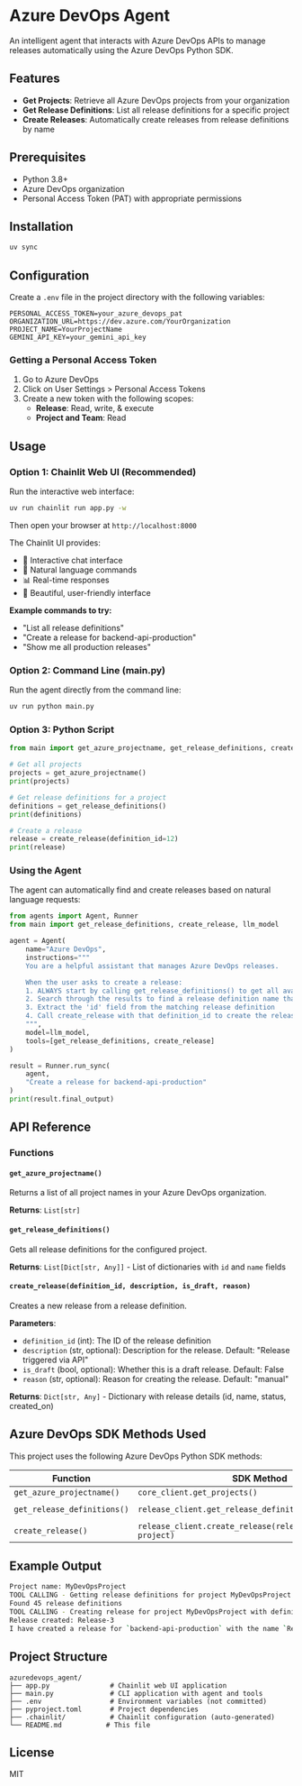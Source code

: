 # Azure DevOps Agent

An intelligent agent that interacts with Azure DevOps APIs to manage releases automatically using the Azure DevOps Python SDK.

## Features

- **Get Projects**: Retrieve all Azure DevOps projects from your organization
- **Get Release Definitions**: List all release definitions for a specific project
- **Create Releases**: Automatically create releases from release definitions by name

## Prerequisites

- Python 3.8+
- Azure DevOps organization
- Personal Access Token (PAT) with appropriate permissions

## Installation

```bash
uv sync
```

## Configuration

Create a `.env` file in the project directory with the following variables:

```env
PERSONAL_ACCESS_TOKEN=your_azure_devops_pat
ORGANIZATION_URL=https://dev.azure.com/YourOrganization
PROJECT_NAME=YourProjectName
GEMINI_API_KEY=your_gemini_api_key
```

### Getting a Personal Access Token

1. Go to Azure DevOps
2. Click on User Settings > Personal Access Tokens
3. Create a new token with the following scopes:
   - **Release**: Read, write, & execute
   - **Project and Team**: Read

## Usage

### Option 1: Chainlit Web UI (Recommended)

Run the interactive web interface:

```bash
uv run chainlit run app.py -w
```

Then open your browser at `http://localhost:8000`

The Chainlit UI provides:
- 💬 Interactive chat interface
- 🎯 Natural language commands
- 📊 Real-time responses
- 🎨 Beautiful, user-friendly interface

**Example commands to try:**
- "List all release definitions"
- "Create a release for backend-api-production"
- "Show me all production releases"

### Option 2: Command Line (main.py)

Run the agent directly from the command line:

```bash
uv run python main.py
```

### Option 3: Python Script

```python
from main import get_azure_projectname, get_release_definitions, create_release

# Get all projects
projects = get_azure_projectname()
print(projects)

# Get release definitions for a project
definitions = get_release_definitions()
print(definitions)

# Create a release
release = create_release(definition_id=12)
print(release)
```

### Using the Agent

The agent can automatically find and create releases based on natural language requests:

```python
from agents import Agent, Runner
from main import get_release_definitions, create_release, llm_model

agent = Agent(
    name="Azure DevOps",
    instructions="""
    You are a helpful assistant that manages Azure DevOps releases.

    When the user asks to create a release:
    1. ALWAYS start by calling get_release_definitions() to get all available release definitions
    2. Search through the results to find a release definition name that matches what the user requested
    3. Extract the 'id' field from the matching release definition
    4. Call create_release with that definition_id to create the release
    """,
    model=llm_model,
    tools=[get_release_definitions, create_release]
)

result = Runner.run_sync(
    agent,
    "Create a release for backend-api-production"
)
print(result.final_output)
```

## API Reference

### Functions

#### `get_azure_projectname()`
Returns a list of all project names in your Azure DevOps organization.

**Returns**: `List[str]`

#### `get_release_definitions()`
Gets all release definitions for the configured project.

**Returns**: `List[Dict[str, Any]]` - List of dictionaries with `id` and `name` fields

#### `create_release(definition_id, description, is_draft, reason)`
Creates a new release from a release definition.

**Parameters**:
- `definition_id` (int): The ID of the release definition
- `description` (str, optional): Description for the release. Default: "Release triggered via API"
- `is_draft` (bool, optional): Whether this is a draft release. Default: False
- `reason` (str, optional): Reason for creating the release. Default: "manual"

**Returns**: `Dict[str, Any]` - Dictionary with release details (id, name, status, created_on)

## Azure DevOps SDK Methods Used

This project uses the following Azure DevOps Python SDK methods:

| Function | SDK Method | REST API Endpoint |
|----------|------------|-------------------|
| `get_azure_projectname()` | `core_client.get_projects()` | `GET https://dev.azure.com/{organization}/_apis/core/projects` |
| `get_release_definitions()` | `release_client.get_release_definitions(project)` | `GET https://vsrm.dev.azure.com/{organization}/{project}/_apis/release/definitions` |
| `create_release()` | `release_client.create_release(release_start_metadata, project)` | `POST https://vsrm.dev.azure.com/{organization}/{project}/_apis/release/releases` |

## Example Output

```bash
Project name: MyDevOpsProject
TOOL CALLING - Getting release definitions for project MyDevOpsProject
Found 45 release definitions
TOOL CALLING - Creating release for project MyDevOpsProject with definition id 12
Release created: Release-3
I have created a release for `backend-api-production` with the name `Release-3`.
```

## Project Structure

```
azuredevops_agent/
├── app.py               # Chainlit web UI application
├── main.py              # CLI application with agent and tools
├── .env                 # Environment variables (not committed)
├── pyproject.toml       # Project dependencies
├── .chainlit/           # Chainlit configuration (auto-generated)
└── README.md           # This file
```

## License

MIT
